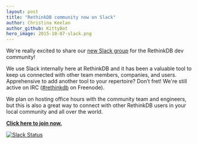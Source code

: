 ```yaml
---
layout: post
title: "RethinkDB community now on Slack"
author: Christina Keelan
author_github: KittyBot
hero_image: 2015-10-07-slack.png
---
```


We're really excited to share our [new Slack group](http://slack.rethinkdb.com) for the RethinkDB dev community!

We use Slack internally here at RethinkDB and it has been a valuable tool to keep us connected with other team members, companies, and users. Apprehensive to add another tool to your repertoire? Don’t fret! We're still active on IRC ([#rethinkdb](irc://chat.freenode.net/#rethinkdb) on Freenode).

We plan on hosting office hours with the community team and engineers, but this is also a great way to connect with other RethinkDB users in your local community and all over the world.

[**Click here to join now.**](http://slack.rethinkdb.com)

[![Slack Status](http://slack.rethinkdb.com/badge.svg)](http://slack.rethinkdb.com)

